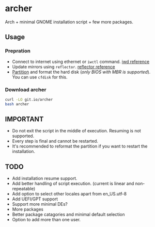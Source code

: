 # archer

Arch + minimal GNOME installation script + few more packages.

## Usage

### Prepration

-   Connect to internet using ethernet or `iwctl` command. [iwd reference](https://wiki.archlinux.org/title/Iwd#Usage)
-   Update mirrors using `reflector`. [reflector reference](https://wiki.archlinux.org/title/reflector#Usage)
-   [Partition](https://wiki.archlinux.org/title/installation_guide#Partition_the_disks) and format the hard disk (_only BIOS with MBR is supported_). You can use `cfdisk` for this.

### Download archer

```sh
curl -LO git.io/archer
bash archer
```

## IMPORTANT

-   Do not exit the script in the middle of execution. Resuming is not supported.
-   Every step is final and cannot be restarted.
-   It's recommended to reformat the partition if you want to restart the installation.

## TODO

-   Add installation resume support.
-   Add better handling of script execution. (current is linear and non-repeatable)
-   Add option to select other locales apart from en_US.utf-8
-   Add UEFI/GPT support
-   Support more minimal DEs?
-   More packages
-   Better package catagories and minimal default selection
-   Option to add more than one user.
